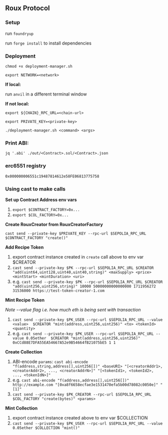 ## Roux Protocol

### Setup

run `foundryup`

run `forge install` to install dependencies

### Deployment

`chmod +x deployment-manager.sh`

`export NETWORK=<network>`

**If local:**

run `anvil` in a different terminal window

**If not local:**

`export ${CHAIN}_RPC_URL=<chain-url>`

`export PRIVATE_KEY=<private-key>`

`./deployment-manager.sh <command> <args>`

### Print ABI:

`jq '.abi' ./out/<Contract>.sol/<Contract>.json`

### erc6551 registry

`0x000000006551c19487814612e58FE06813775758`

### Using cast to make calls

**Set up Contract Address env vars**

1. `export $CONTRACT_FACTORY=0x...`
2. `export $COL_FACTORY=0x...`

**Create RouxCreator from RouxCreatorFactory**

`cast send --private-key $PRIVATE_KEY --rpc-url $SEPOLIA_RPC_URL $CONTRACT_FACTORY "create()"`

**Add Recipe Token**

1. export contract instance created in `create` call above to env var $CREATOR
2. `cast send --private-key $PK --rpc-url $SEPOLIA_RPC_URL $CREATOR "add(uint64,uint128,uint40,uint40,string)" <maxSupply> <price>  <mintStart> <mintDuration> <uri>`
3. e.g. `cast send --private-key $PK --rpc-url $SEPOLIA_RPC_URL $CREATOR "add(uint256,uint256,string)" 10000 50000000000000000 1711956272 31536000 https://test-token-creator-1.com`

**Mint Recipe Token**

_Note --value flag i.e. how much eth is being sent with transaction_

1. `cast send --private-key $PK_USER --rpc-url $SEPOLIA_RPC_URL --value <value>  $CREATOR "mint(address,uint256,uint256)" <to> <tokenId> <quantity>`
2. e.g. `cast send --private-key $PK_USER --rpc-url $SEPOLIA_RPC_URL --value 0.05ether  $CREATOR "mint(address,uint256,uint256)" 0xCCd88E7DFA55EA54667A52e9B54664fB21075bE5 1 1`

**Create Collection**

1. ABI-encode `params`: `cast abi-encode "f(address,string,address[],uint256[])" <baseURI> "[<creatorAddr1>, <creatorAddr2>, ..., <creatorAddrN>]" "[<tokenId1>, <tokenId2>, ..., <tokenIdN>]"`
2. e.g. `cast abi-encode "f(address,address[],uint256[])" http://example.com "[0xa8f6658ecfae3e1531470efa5b00d78082c0050e]" "[1]"`
3. `cast send --private-key $PK_CREATOR --rpc-url $SEPOLIA_RPC_URL $COL_FACTORY "create(bytes)" <params>`

**Mint Collection**

1. export contract instance created above to env var $COLLECTION
2. `cast send --private-key $PK_USER --rpc-url $SEPOLIA_RPC_URL --value 0.05ether $COLLECTION "mint()"`
